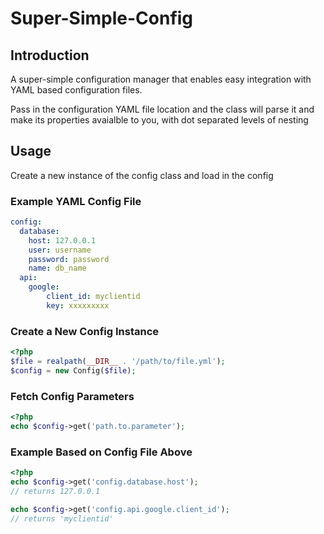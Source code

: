 # Super-Simple-Config
## Introduction
A super-simple configuration manager that enables easy integration with YAML based configuration files.

Pass in the configuration YAML file location and the class will parse it and make its properties avaialble to you, with dot separated levels of nesting

## Usage
Create a new instance of the config class and load in the config

### Example YAML Config File

```yml
config:
  database:
    host: 127.0.0.1
    user: username
    password: password
    name: db_name
  api:
  	google:
		client_id: myclientid
		key: xxxxxxxxx
```

### Create a New Config Instance

```php
<?php
$file = realpath(__DIR__ . '/path/to/file.yml');
$config = new Config($file);
```

### Fetch Config Parameters

```php
<?php
echo $config->get('path.to.parameter');
```

### Example Based on Config File Above
```php
<?php
echo $config->get('config.database.host');
// returns 127.0.0.1

echo $config->get('config.api.google.client_id');
// returns 'myclientid'
```